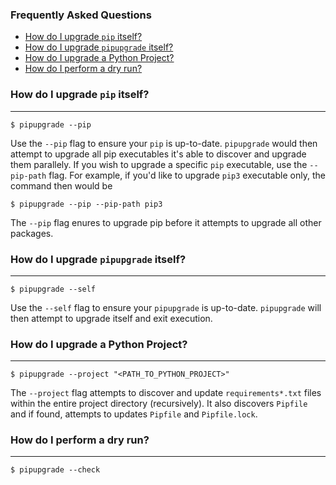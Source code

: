 ### Frequently Asked Questions

* [How do I upgrade `pip` itself?](#how-do-i-upgrade-pip-itself)
* [How do I upgrade `pipupgrade` itself?](#how-do-i-upgrade-pipupgrade-itself)
* [How do I upgrade a Python Project?](#how-do-i-upgrade-a-python-project)
* [How do I perform a dry run?](#how-do-i-perform-a-dry-run)

### How do I upgrade `pip` itself?
---

```
$ pipupgrade --pip
```

Use the `--pip` flag to ensure your `pip` is up-to-date. `pipupgrade` would 
then attempt to upgrade all pip executables it's able to discover and upgrade 
them parallely. If you wish to upgrade a specific `pip` executable, use the `--pip-path` flag. For example, if you'd like to upgrade `pip3` executable only, 
the command then would be

```
$ pipupgrade --pip --pip-path pip3
```

The `--pip` flag enures to upgrade pip before it attempts to upgrade all other 
packages.

### How do I upgrade `pipupgrade` itself?
---

```
$ pipupgrade --self
```

Use the `--self` flag to ensure your `pipupgrade` is up-to-date. `pipupgrade`
 will then attempt to upgrade itself and exit execution.

### How do I upgrade a Python Project?
---

```
$ pipupgrade --project "<PATH_TO_PYTHON_PROJECT>"
```

The `--project` flag attempts to discover and update `requirements*.txt` files 
within the entire project directory (recursively). It also discovers `Pipfile` 
and if found, attempts to updates `Pipfile` and `Pipfile.lock`.

### How do I perform a dry run?
---

```
$ pipupgrade --check
```